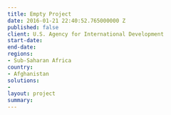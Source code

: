 ```yaml
---
title: Empty Project
date: 2016-01-21 22:40:52.765000000 Z
published: false
client: U.S. Agency for International Development
start-date:
end-date:
regions:
- Sub-Saharan Africa
country:
- Afghanistan
solutions:
-
layout: project
summary:
---
```

